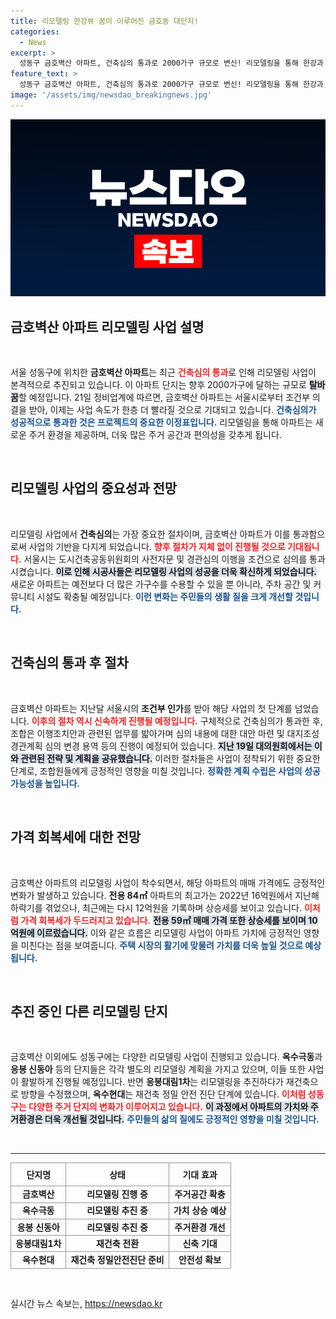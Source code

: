 ```yaml
---
title: 리모델링 한강뷰 꿈이 이루어진 금호동 대단지!
categories:
  - News
excerpt: >
  성동구 금호벽산 아파트, 건축심의 통과로 2000가구 규모로 변신! 리모델링을 통해 한강과 남산 조망 가능한 스카이 커뮤니티가 조성되며, 실거래 가격도 상승세를 타고 있다. 클릭해서 더 알아보세요!
feature_text: >
  성동구 금호벽산 아파트, 건축심의 통과로 2000가구 규모로 변신! 리모델링을 통해 한강과 남산 조망 가능한 스카이 커뮤니티가 조성되며, 실거래 가격도 상승세를 타고 있다. 클릭해서 더 알아보세요!
image: '/assets/img/newsdao_breakingnews.jpg'
---
```


<p><img src="/assets/img/newsdao_breakingnews.jpg" alt="ontimetimes 속보" /></p>

<h2 data-ke-size="size26">금호벽산 아파트 리모델링 사업 설명</h2>

<p data-ke-size="size16">&nbsp;</p>

<p>서울 성동구에 위치한 <b>금호벽산 아파트</b>는 최근 <b><span style="color: #ee2323;">건축심의 통과</span></b>로 인해 리모델링 사업이 본격적으로 추진되고 있습니다. 이 아파트 단지는 향후 2000가구에 달하는 규모로 <b><span style="background-color: #21538527;">탈바꿈</span></b>할 예정입니다. 21일 정비업계에 따르면, 금호벽산 아파트는 서울시로부터 조건부 의결을 받아, 이제는 사업 속도가 한층 더 빨라질 것으로 기대되고 있습니다. <b><span style="color: #1a5490;">건축심의가 성공적으로 통과한 것은 프로젝트의 중요한 이정표입니다.</span></b> 리모델링을 통해 아파트는 새로운 주거 환경을 제공하며, 더욱 많은 주거 공간과 편의성을 갖추게 됩니다. </p>

<p data-ke-size="size16">&nbsp;</p>

<h2 data-ke-size="size26">리모델링 사업의 중요성과 전망</h2>

<p data-ke-size="size16">&nbsp;</p>

<p>리모델링 사업에서 <b>건축심의</b>는 가장 중요한 절차이며, 금호벽산 아파트가 이를 통과함으로써 사업의 기반을 다지게 되었습니다. <b><span style="color: #ee2323;">향후 절차가 지체 없이 진행될 것으로 기대됩니다.</span></b> 서울시는 도시건축공동위원회의 사전자문 및 경관심의 이행을 조건으로 심의를 통과시켰습니다. <b><span style="background-color: #21538527;">이로 인해 시공사들은 리모델링 사업의 성공을 더욱 확신하게 되었습니다.</span></b> 새로운 아파트는 예전보다 더 많은 가구수를 수용할 수 있을 뿐 아니라, 주차 공간 및 커뮤니티 시설도 확충될 예정입니다. <b><span style="color: #1a5490;">이런 변화는 주민들의 생활 질을 크게 개선할 것입니다.</span></b></p>

<p data-ke-size="size16">&nbsp;</p>

<h2 data-ke-size="size26">건축심의 통과 후 절차</h2>

<p data-ke-size="size16">&nbsp;</p>

<p>금호벽산 아파트는 지난달 서울시의 <b>조건부 인가</b>를 받아 해당 사업의 첫 단계를 넘었습니다. <b><span style="color: #ee2323;">이후의 절차 역시 신속하게 진행될 예정입니다.</span></b> 구체적으로 건축심의가 통과한 후, 조합은 이행조치안과 관련된 업무를 밟아가며 심의 내용에 대한 대안 마련 및 대지조성 경관계획 심의 변경 용역 등의 진행이 예정되어 있습니다. <b><span style="background-color: #21538527;">지난 19일 대의원회에서는 이와 관련된 전략 및 계획을 공유했습니다.</span></b> 이러한 절차들은 사업이 정착되기 위한 중요한 단계로, 조합원들에게 긍정적인 영향을 미칠 것입니다. <b><span style="color: #1a5490;">정확한 계획 수립은 사업의 성공 가능성을 높입니다.</span></b></p>

<p data-ke-size="size16">&nbsp;</p>

<h2 data-ke-size="size26">가격 회복세에 대한 전망</h2>

<p data-ke-size="size16">&nbsp;</p>

<p>금호벽산 아파트의 리모델링 사업이 착수되면서, 해당 아파트의 매매 가격에도 긍정적인 변화가 발생하고 있습니다. <b>전용 84㎡</b> 아파트의 최고가는 2022년 16억원에서 지난해 하락기를 겪었으나, 최근에는 다시 12억원을 기록하며 상승세를 보이고 있습니다. <b><span style="color: #ee2323;">이처럼 가격 회복세가 두드러지고 있습니다.</span></b> <b><span style="background-color: #21538527;">전용 59㎡ 매매 가격 또한 상승세를 보이며 10억원에 이르렀습니다.</span></b> 이와 같은 흐름은 리모델링 사업이 아파트 가치에 긍정적인 영향을 미친다는 점을 보여줍니다. <b><span style="color: #1a5490;">주택 시장의 활기에 맞물려 가치를 더욱 높일 것으로 예상됩니다.</span></b></p>

<p data-ke-size="size16">&nbsp;</p>

<h2 data-ke-size="size26">추진 중인 다른 리모델링 단지</h2>

<p data-ke-size="size16">&nbsp;</p>

<p>금호벽산 이외에도 성동구에는 다양한 리모델링 사업이 진행되고 있습니다. <b>옥수극동</b>과 <b>응봉 신동아</b> 등의 단지들은 각각 별도의 리모델링 계획을 가지고 있으며, 이들 또한 사업이 활발하게 진행될 예정입니다. 반면 <b>응봉대림1차</b>는 리모델링을 추진하다가 재건축으로 방향을 수정했으며, <b>옥수현대</b>는 재건축 정밀 안전 진단 단계에 있습니다. <b><span style="color: #ee2323;">이처럼 성동구는 다양한 주거 단지의 변화가 이루어지고 있습니다.</span></b> <b><span style="background-color: #21538527;">이 과정에서 아파트의 가치와 주거환경은 더욱 개선될 것입니다.</span></b> <b><span style="color: #1a5490;">주민들의 삶의 질에도 긍정적인 영향을 미칠 것입니다.</span></b></p>

<p data-ke-size="size16">&nbsp;</p>

<hr />

<table style="width: 100%; border-collapse: collapse;">
  <thead>
    <tr>
      <th style="border: 1px solid #999999; text-align: center; padding: 8px;"><b>단지명</b></th>
      <th style="border: 1px solid #999999; text-align: center; padding: 8px;"><b>상태</b></th>
      <th style="border: 1px solid #999999; text-align: center; padding: 8px;"><b>기대 효과</b></th>
    </tr>
  </thead>
  <tbody>
    <tr>
      <td style="border: 1px solid #999999; text-align: center; height: 17px;"><b>금호벽산</b></td>
      <td style="border: 1px solid #999999; text-align: center; height: 17px;"><b>리모델링 진행 중</b></td>
      <td style="border: 1px solid #999999; text-align: center; height: 17px;"><b>주거공간 확충</b></td>
    </tr>
    <tr>
      <td style="border: 1px solid #999999; text-align: center; height: 17px;"><b>옥수극동</b></td>
      <td style="border: 1px solid #999999; text-align: center; height: 17px;"><b>리모델링 추진 중</b></td>
      <td style="border: 1px solid #999999; text-align: center; height: 17px;"><b>가치 상승 예상</b></td>
    </tr>
    <tr>
      <td style="border: 1px solid #999999; text-align: center; height: 17px;"><b>응봉 신동아</b></td>
      <td style="border: 1px solid #999999; text-align: center; height: 17px;"><b>리모델링 추진 중</b></td>
      <td style="border: 1px solid #999999; text-align: center; height: 17px;"><b>주거환경 개선</b></td>
    </tr>
    <tr>
      <td style="border: 1px solid #999999; text-align: center; height: 17px;"><b>응봉대림1차</b></td>
      <td style="border: 1px solid #999999; text-align: center; height: 17px;"><b>재건축 전환</b></td>
      <td style="border: 1px solid #999999; text-align: center; height: 17px;"><b>신축 기대</b></td>
    </tr>
    <tr>
      <td style="border: 1px solid #999999; text-align: center; height: 17px;"><b>옥수현대</b></td>
      <td style="border: 1px solid #999999; text-align: center; height: 17px;"><b>재건축 정밀안전진단 준비</b></td>
      <td style="border: 1px solid #999999; text-align: center; height: 17px;"><b>안전성 확보</b></td>
    </tr>
  </tbody>
</table>

<p data-ke-size="size16">&nbsp;</p>
실시간 뉴스 속보는, <a href="https://newsdao.kr" rel="dofollow">https://newsdao.kr</a>


